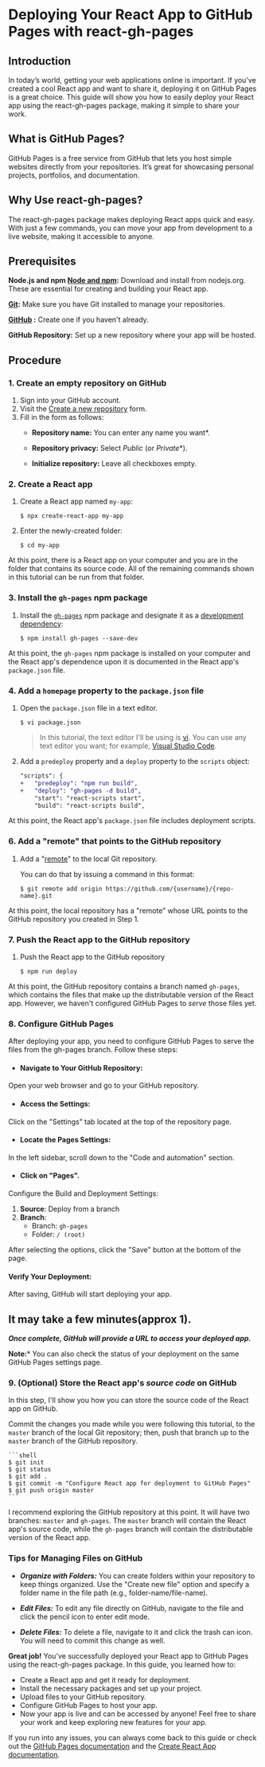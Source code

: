 # Deploying Your React App to GitHub Pages with react-gh-pages

## Introduction
In today’s world, getting your web applications online is important. If you’ve created a cool React app and want to share it, deploying it on GitHub Pages is a great choice. This guide will show you how to easily deploy your React app using the react-gh-pages package, making it simple to share your work.

## What is GitHub Pages?
GitHub Pages is a free service from GitHub that lets you host simple websites directly from your repositories. It’s great for showcasing personal projects, portfolios, and documentation.

## Why Use react-gh-pages?
The react-gh-pages package makes deploying React apps quick and easy. With just a few commands, you can move your app from development to a live website, making it accessible to anyone.

## Prerequisites

**Node.js and npm [Node and npm](https://nodejs.org/en/download/):** Download and install from nodejs.org. These are essential for creating and building your React app.

**[Git](https://git-scm.com/book/en/v2/Getting-Started-Installing-Git):** Make sure you have Git installed to manage your repositories.

**[GitHub](https://github.com/signup) :** Create one if you haven't already.

**GitHub Repository:** Set up a new repository where your app will be hosted.

## Procedure

### 1. Create an **empty** repository on GitHub

1. Sign into your GitHub account.
2. Visit the [Create a new repository](https://github.com/new) form.
3. Fill in the form as follows:
    - **Repository name:** You can enter any name you want\*.
        
   - **Repository privacy:** Select _Public_ (or _Private_\*).

   - **Initialize repository:** Leave all checkboxes empty.

### 2. Create a React app

1. Create a React app named `my-app`:
    ```shell
    $ npx create-react-app my-app
    ```
    
2. Enter the newly-created folder:
  
    ```shell
    $ cd my-app
    ```
At this point, there is a React app on your computer and you are in the folder that contains its source code. All of the remaining commands shown in this tutorial can be run from that folder.


### 3. Install the `gh-pages` npm package

1. Install the [`gh-pages`](https://github.com/tschaub/gh-pages) npm package and designate it as a [development dependency](https://docs.npmjs.com/specifying-dependencies-and-devdependencies-in-a-package-json-file):
 
    ```shell
    $ npm install gh-pages --save-dev
    ```

At this point, the `gh-pages` npm package is installed on your computer and the React app's dependence upon it is documented in the React app's `package.json` file.

### 4. Add a `homepage` property to the `package.json` file

1. Open the `package.json` file in a text editor.
   
    ```shell
    $ vi package.json
    ```

    > In this tutorial, the text editor I'll be using is [vi](https://www.vim.org/). You can use any text editor you want; for example, [Visual Studio Code](https://code.visualstudio.com/).


2. Add a `predeploy` property and a `deploy` property to the `scripts` object:

    ```diff
    "scripts": {
    +   "predeploy": "npm run build",
    +   "deploy": "gh-pages -d build",
        "start": "react-scripts start",
        "build": "react-scripts build",
    ```

At this point, the  React app's `package.json` file includes deployment scripts.

### 6. Add a "remote" that points to the GitHub repository

1. Add a "[remote](https://git-scm.com/docs/git-remote)" to the local Git repository.

    You can do that by issuing a command in this format: 
    
    ```shell
    $ git remote add origin https://github.com/{username}/{repo-name}.git
    ```
At this point, the local repository has a "remote" whose URL points to the GitHub repository you created in Step 1.


### 7. Push the React app to the GitHub repository

1. Push the React app to the GitHub repository

    ```shell
    $ npm run deploy
    ```
At this point, the GitHub repository contains a branch named `gh-pages`, which contains the files that make up the distributable version of the React app. However, we haven't configured GitHub Pages to _serve_ those files yet.


### 8. Configure GitHub Pages
After deploying your app, you need to configure GitHub Pages to serve the files from the gh-pages branch. Follow these steps:

- #### Navigate to Your GitHub Repository:

Open your web browser and go to your GitHub repository.

- #### Access the Settings:
Click on the "Settings" tab located at the top of the repository page.

- #### Locate the Pages Settings:
In the left sidebar, scroll down to the "Code and automation" section.

- #### Click on "Pages".
Configure the Build and Deployment Settings:

   1. **Source**: Deploy from a branch
   2. **Branch**: 
      - Branch: `gh-pages`
      - Folder: `/ (root)`

After selecting the options, click the "Save" button at the bottom of the page.
#### Verify Your Deployment:

After saving, GitHub will start deploying your app.

## It may take a few minutes(approx 1).

***Once complete, GitHub will provide a URL to access your deployed app.***

**Note:*** You can also check the status of your deployment on the same GitHub Pages settings page.

### 9. (Optional) Store the React app's _source code_ on GitHub

In this step, I'll show you how you can store the source code of the React app on GitHub.

 Commit the changes you made while you were following this tutorial, to the `master` branch of the local Git repository; then, push that branch up to the `master` branch of the GitHub repository.

    ```shell
    $ git init
    $ git status 
    $ git add .
    $ git commit -m "Configure React app for deployment to GitHub Pages"
    $ git push origin master
    ```

 I recommend exploring the GitHub repository at this point. It will have two branches: `master` and `gh-pages`. The `master` branch will contain the React app's source code, while the `gh-pages` branch will contain the distributable version of the React app.


### Tips for Managing Files on GitHub
- ***Organize with Folders:*** You can create folders within your repository to keep things organized. Use the "Create new file" option and specify a folder name in the file path (e.g., folder-name/file-name).

- ***Edit Files:*** To edit any file directly on GitHub, navigate to the file and click the pencil icon to enter edit mode.

- ***Delete Files:*** To delete a file, navigate to it and click the trash can icon. You will need to commit this change as well.


**Great job!** You’ve successfully deployed your React app to GitHub Pages using the react-gh-pages package. 
In this guide, you learned how to:
- Create a React app and get it ready for deployment.
- Install the necessary packages and set up your project.
- Upload files to your GitHub repository.
- Configure GitHub Pages to host your app.
- Now your app is live and can be accessed by anyone! Feel free to share your work and keep exploring new features for your app.

If you run into any issues, you can always come back to this guide or check out the [GitHub Pages documentation](https://docs.github.com/en/pages) and the [Create React App documentation](https://create-react-app.dev/docs/getting-started/).
